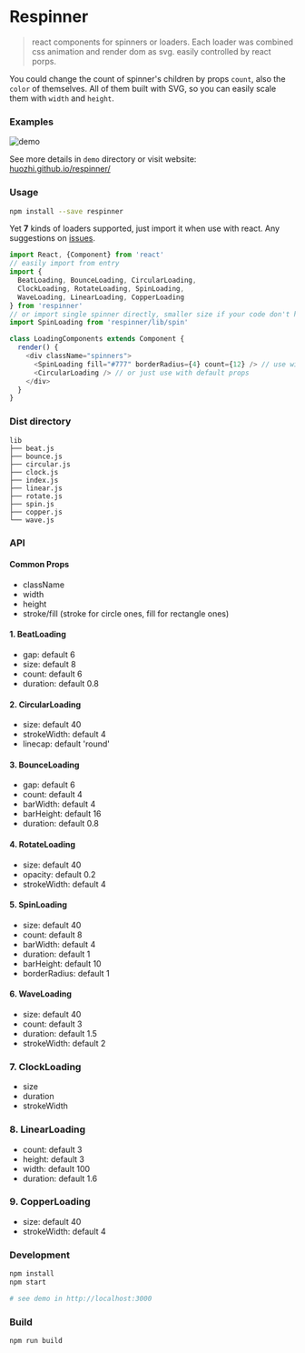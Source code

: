 # Respinner
> react components for spinners or loaders. Each loader was combined css animation and render dom as svg.
easily controlled by react porps.

You could change the count of spinner's children by props `count`, also the `color` of themselves. All of them built with SVG, so you can easily scale them with `width` and `height`.

### Examples

![demo](http://huozhi.github.io/img/2016/respinner/demo.gif)

See more details in `demo` directory or visit website: [huozhi.github.io/respinner/](https://huozhi.github.io/respinner/)

### Usage

```sh
npm install --save respinner
```

Yet **7** kinds of loaders supported, just import it when use with react. Any suggestions on [issues](https://github.com/huozhi/respinner/issues).

```js
import React, {Component} from 'react'
// easily import from entry
import {
  BeatLoading, BounceLoading, CircularLoading,
  ClockLoading, RotateLoading, SpinLoading,
  WaveLoading, LinearLoading, CopperLoading
} from 'respinner'
// or import single spinner directly, smaller size if your code don't have tree shaking
import SpinLoading from 'respinner/lib/spin'

class LoadingComponents extends Component {  
  render() {
    <div className="spinners">
      <SpinLoading fill="#777" borderRadius={4} count={12} /> // use with customized props
      <CircularLoading /> // or just use with default props
    </div>
  }
}
```
### Dist directory

```
lib
├── beat.js
├── bounce.js
├── circular.js
├── clock.js
├── index.js
├── linear.js
├── rotate.js
├── spin.js
├── copper.js
└── wave.js
```

### API

#### Common Props

- className
- width
- height
- stroke/fill (stroke for circle ones, fill for rectangle ones)

#### 1. BeatLoading

- gap: default 6
- size: default 8
- count: default 6
- duration: default 0.8

#### 2. CircularLoading

- size: default 40
- strokeWidth: default 4
- linecap: default 'round'

#### 3. BounceLoading

- gap: default 6
- count: default 4
- barWidth: default 4
- barHeight: default 16
- duration: default 0.8

#### 4. RotateLoading

- size: default 40
- opacity: default 0.2
- strokeWidth: default 4

#### 5. SpinLoading

- size: default 40
- count: default 8
- barWidth: default 4
- duration: default 1
- barHeight: default 10
- borderRadius: default 1

#### 6. WaveLoading

- size: default 40
- count: default 3
- duration: default 1.5
- strokeWidth: default 2

### 7. ClockLoading

- size
- duration
- strokeWidth

### 8. LinearLoading

- count: default 3
- height: default 3
- width: default 100
- duration: default 1.6

### 9. CopperLoading

- size: default 40
- strokeWidth: default 4

### Development

```sh
npm install
npm start

# see demo in http://localhost:3000
```

### Build

```
npm run build
```
